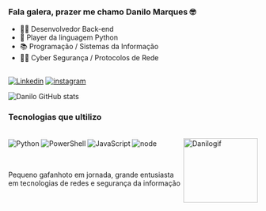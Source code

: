 
### Fala galera, prazer me chamo Danilo Marques 🤓

- 👨‍💻 Desenvolvedor Back-end
- 🗿  Player da linguagem Python 
- 📚 Programação / Sistemas da Informação
- 👨‍💻 Cyber Segurança / Protocolos de Rede

##
[![Linkedin](https://img.shields.io/badge/LinkedIn-0077B5?style=for-the-badge&logo=linkedin&logoColor=white)](www.linkedin.com/in/danilo-m-049386234)
[![instagram](https://img.shields.io/badge/Instagram-E4405F?style=for-the-badge&logo=instagram&logoColor=white)](https://www.instagram.com/devmarqs/?next=%2F)

![Danilo GitHub stats](https://github-readme-stats.vercel.app/api?username=bankmarqs&show_icons=true&theme=dracula)

### Tecnologias que ultilizo
<div style="display: inline_block"><br/>
   <img align="center" alt="Python" src="https://img.shields.io/badge/Python-3776AB?style=for-the-badge&logo=python&logoColor=white" />
   <img align="center" alt="PowerShell" src="https://img.shields.io/badge/Powershell-2CA5E0?style=for-the-badge&logo=powershell&logoColor=white" />
   <img align="center" alt="JavaScript" src="https://img.shields.io/badge/JavaScript-F7DF1E?style=for-the-badge&logo=javascript&logoColor=black" />
   <img align="center" alt="node" src="https://img.shields.io/badge/Node.js-43853D?style=for-the-badge&logo=node.js&logoColor=white" />
   <img align="right" alt="Danilogif" height="130" width="150" src="https://cdn.discordapp.com/attachments/1031648385595346966/1067352293265117204/01a.gif">
</div><br/> 

##

Pequeno gafanhoto em jornada, grande entusiasta em tecnologias de redes e segurança da informação